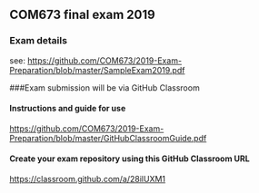 ## COM673 final exam 2019

### Exam details
see: https://github.com/COM673/2019-Exam-Preparation/blob/master/SampleExam2019.pdf

###Exam submission will be via GitHub Classroom

#### Instructions and guide for use
https://github.com/COM673/2019-Exam-Preparation/blob/master/GitHubClassroomGuide.pdf

#### Create your exam repository using this GitHub Classroom URL
https://classroom.github.com/a/28ilUXM1



